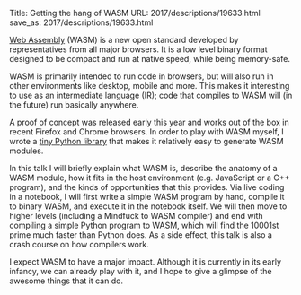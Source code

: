 Title: Getting the hang of WASM
URL: 2017/descriptions/19633.html
save_as: 2017/descriptions/19633.html



[Web Assembly](http://webassembly.org/) (WASM) is a new open standard developed by representatives from all major browsers. It is a low level binary format designed to be compact and run at native speed, while being memory-safe.
 
WASM is primarily intended to run code in browsers, but will also run in other environments like desktop, mobile and more. This makes it interesting to use as an intermediate language (IR); code that compiles to WASM will (in the future) run basically anywhere.
 
A proof of concept was released early this year and works out of the box in recent Firefox and Chrome browsers. In order to play with WASM myself, I wrote a [tiny Python library](https://github.com/almarklein/pywasm) that makes it relatively easy to generate WASM modules.
 
In this talk I will briefly explain what WASM is, describe the anatomy of a WASM module, how it fits in the host environment (e.g. JavaScript or a C++ program), and the kinds of opportunities that this provides. Via live coding in a notebook, I will first write a simple WASM program by hand, compile it to binary WASM, and execute it in the notebook itself. We will then move to higher levels (including a Mindfuck to WASM compiler) and end with compiling a simple Python program to WASM, which will find the 10001st prime much faster than Python does. As a side effect, this talk is also a crash course on how compilers work.
 
I expect WASM to have a major impact. Although it is currently in its early infancy, we can already play with it, and I hope to give a glimpse of the awesome things that it can do.